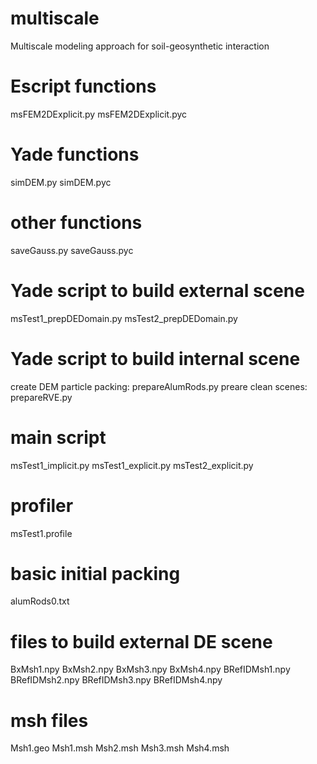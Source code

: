 # multiscale
Multiscale modeling approach for soil-geosynthetic interaction

# Escript functions
msFEM2DExplicit.py
msFEM2DExplicit.pyc

# Yade functions
simDEM.py
simDEM.pyc

# other functions
saveGauss.py
saveGauss.pyc

# Yade script to build external scene
msTest1_prepDEDomain.py
msTest2_prepDEDomain.py
# Yade script to build internal scene
create DEM particle packing:	prepareAlumRods.py
preare clean scenes:		prepareRVE.py 

# main script
msTest1_implicit.py
msTest1_explicit.py
msTest2_explicit.py

# profiler
msTest1.profile

# basic initial packing
alumRods0.txt

# files to build external DE scene
BxMsh1.npy	BxMsh2.npy	BxMsh3.npy	BxMsh4.npy
BRefIDMsh1.npy	BRefIDMsh2.npy	BRefIDMsh3.npy	BRefIDMsh4.npy

# msh files
Msh1.geo
Msh1.msh	Msh2.msh	Msh3.msh	Msh4.msh
